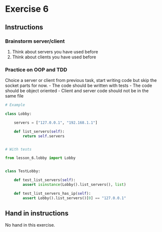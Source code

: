 # Exercise 6

## Instructions

### Brainstorm server/client

1. Think about servers you have used before
2. Think about clients you have used before

### Practice on OOP and TDD

Choice a server or client from previous task, start writing code but skip the socket parts for now.
    - The code should be written with tests
    - The code should be object oriented
    - Client and server code should not be in the same file

```python
# Example

class Lobby:

    servers = ["127.0.0.1", "192.168.1.1"]

    def list_servers(self):
        return self.servers


# With tests

from lesson_6.lobby import Lobby


class TestLobby:

    def test_list_servers(self):
        assert isinstance(Lobby().list_servers(), list)

    def test_list_servers_has_ip(self):
        assert Lobby().list_servers()[0] == "127.0.0.1"

```

## Hand in instructions

No hand in this exercise.
